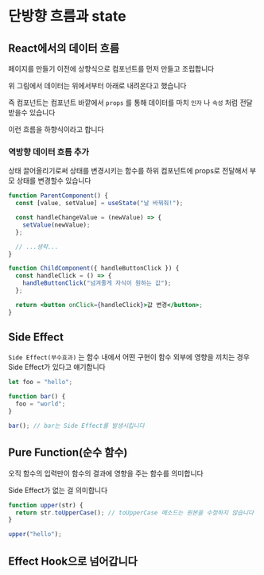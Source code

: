 # 단방향 흐름과 state

## React에서의 데이터 흐름

페이지를 만들기 이전에 상향식으로 컴포넌트를 먼저 만들고 조립합니다

위 그림에서 데이터는 위에서부터 아래로 내려온다고 했습니다

즉 컴포넌트는 컴포넌트 바깥에서 `props` 를 통해 데이터를 마치 `인자` 나 `속성` 처럼 전달받을수 있습니다

이런 흐름을 하향식이라고 합니다

### 역방향 데이터 흐름 추가

상태 끌어올리기로써 상태를 변경시키는 함수를 하위 컴포넌트에 props로 전달해서 부모 상태를 변경할수 있습니다

```jsx
function ParentComponent() {
  const [value, setValue] = useState("날 바꿔줘!");

  const handleChangeValue = (newValue) => {
    setValue(newValue);
  };

  // ...생략...
}

function ChildComponent({ handleButtonClick }) {
  const handleClick = () => {
    handleButtonClick("넘겨줄게 자식이 원하는 값");
  };

  return <button onClick={handleClick}>값 변경</button>;
}
```

## Side Effect

`Side Effect(부수효과)` 는 함수 내에서 어떤 구현이 함수 외부에 영향을 끼치는 경우 Side Effect가 있다고 얘기합니다

```jsx
let foo = "hello";

function bar() {
  foo = "world";
}

bar(); // bar는 Side Effect를 발생시킵니다
```

## Pure Function(순수 함수)

오직 함수의 입력만이 함수의 결과에 영향을 주는 함수를 의미합니다

Side Effect가 없는 걸 의미합니다

```jsx
function upper(str) {
  return str.toUpperCase(); // toUpperCase 메소드는 원본을 수정하지 않습니다
}

upper("hello");
```

## Effect Hook으로 넘어갑니다
